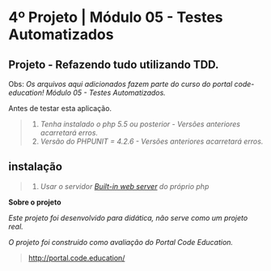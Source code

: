 4º Projeto | Módulo 05 - Testes Automatizados
================================================

Projeto - Refazendo tudo utilizando TDD.
------------------------------------------------

Obs: *Os arquivos aqui adicionados fazem parte do curso do portal code-education! Módulo 05 - Testes Automatizados.*

Antes de testar esta aplicação.

>1. *Tenha instalado o php 5.5 ou posterior - Versões anteriores acarretará erros.*
>1. *Versão do PHPUNIT = 4.2.6 - Versões anteriores acarretará erros.*

instalação
-----------

>1. *Usar o servidor <a href="http://php.net/manual/pt_BR/features.commandline.webserver.php" title="Built-in web server PHP">Built-in web server</a> do próprio php*

**Sobre o projeto**

*Este projeto foi desenvolvido para didática, não serve como um projeto real.*

*O projeto foi construido como avaliação do Portal Code Education.*

>http://portal.code.education/
